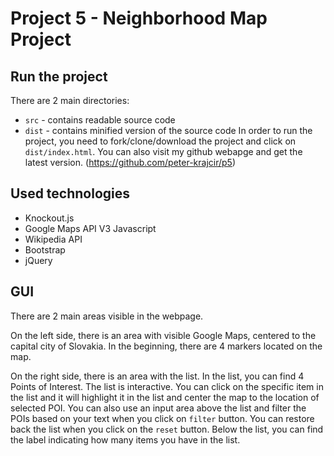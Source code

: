 Project 5 - Neighborhood Map Project
====================================

Run the project
---------------
There are 2 main directories:
 * `src` - contains readable source code
 * `dist` - contains minified version of the source code
In order to run the project, you need to fork/clone/download the project and click on `dist/index.html`. You can also visit my github webapge and get the latest version. (https://github.com/peter-krajcir/p5)

Used technologies
-------------------------------------------------------------------------------------------
* Knockout.js
* Google Maps API V3 Javascript
* Wikipedia API
* Bootstrap
* jQuery

GUI
-----------------------------------------------------------------------------------------------
There are 2 main areas visible in the webpage.

On the left side, there is an area with visible Google Maps, centered to the capital city of Slovakia. In the beginning, there are 4 markers located on the map.

On the right side, there is an area with the list. In the list, you can find 4 Points of Interest. The list is interactive. You can click on the specific item in the list and it will highlight it in the list and center the map to the location of selected POI. You can also use an input area above the list and filter the POIs based on your text when you click on `filter` button. You can restore back the list when you click on the `reset` button. Below the list, you can find the label indicating how many items you have in the list.